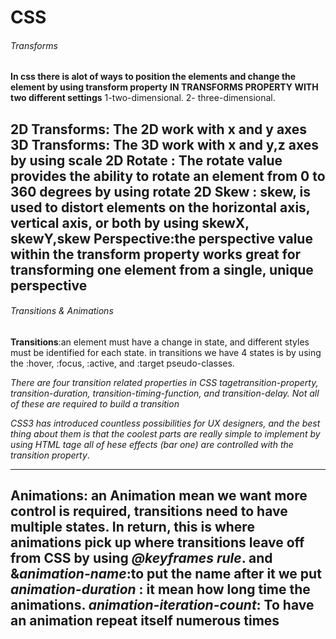 # CSS 
###### Transforms
**In css there is alot of ways to position the elements and change the element by using transform property**
**IN TRANSFORMS PROPERTY WITH two different settings**
1-two-dimensional.
2- three-dimensional.

**2D Transforms**: The 2D work with x and y axes 
**3D Transforms**: The 3D work with x and y,z axes by using scale 
**2D Rotate** : The rotate value provides the ability to rotate an element from 0 to 360 degrees by using rotate
**2D Skew** : skew, is used to distort elements on the horizontal axis, vertical axis, or both by using skewX, skewY,skew
**Perspective**:the perspective value within the transform property works great for transforming one element from a single, unique perspective
---------------------------------------------------------------
###### Transitions & Animations
**Transitions**:an element must have a change in state, and different styles must be identified for each state. in transitions we have 4 states is by using the :hover, :focus, :active, and :target pseudo-classes. 

*There are four transition related properties  in CSS tagetransition-property, transition-duration, transition-timing-function, and transition-delay. Not all of these are required to build a transition*



*CSS3 has introduced countless possibilities for UX designers, and the best thing about them is that the coolest parts are really simple to implement by using HTML tage all of hese effects (bar one) are controlled with the transition property*.



---------------------------------------------------------------------------------------

**Animations**: an Animation mean we want more control is required, transitions need to have multiple states. In return, this is where animations pick up where transitions leave off from CSS by using  *@keyframes rule*. and &*animation-name*:to put the name  after it we put *animation-duration* : it mean how long time the animations.
*animation-iteration-count*: To have an animation repeat itself numerous times
-------------------------------------------------------------------------

